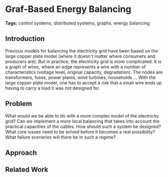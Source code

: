 # Graf-Based Energy Balancing

**Tags:** control systems, distributed systems, graphs, energy balancing

## Introduction

Previous models for balancing the electricity grid have been based on the large copper plate model (where it doesn't matter where consumers and producers are). But in practice, the electricity grid is more complicated. It is a graph of wires, where an edge represents a wire with a number of characteristics (voltage level, original capacity, degradation). The nodes are transformers, fuses, power plants, wind turbines, households ... With the large copper plate model, one has to accept a risk that a small wire ends up having to carry a load it was not designed for.

## Problem

What would we be able to do with a more complex model of the electricity grid? Can we implement a more local balancing that takes into account the practical capacities of the cables. How should such a system be designed? What core issues need to be solved before it becomes a real possibility? What failure scenarios will there be in such a regime?

## Approach

## Related Work

